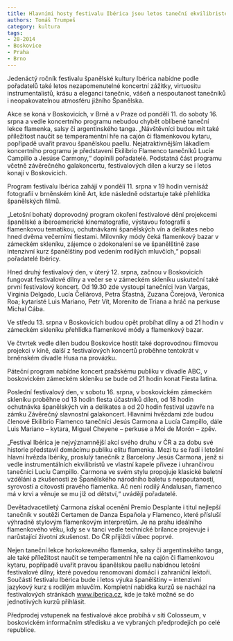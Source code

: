 ```yaml
---
title: Hlavními hosty festivalu Ibérica jsou letos taneční ekvilibristé Lucía Campillo a Jesús Carmona 
authors: Tomáš Trumpeš
category: kultura
tags: 
- 28-2014
- Boskovice
- Praha
- Brno
---
```

Jedenáctý ročník festivalu španělské kultury Ibérica nabídne podle pořadatelů také letos nezapomenutelné koncertní zážitky, virtuositu instrumentalistů, krásu a eleganci tanečnic, vášeň a nespoutanost tanečníků i neopakovatelnou atmosféru jižního Španělska. 

Akce se koná v Boskovicích, v Brně a v Praze od pondělí 11. do soboty 16. srpna a vedle koncertního programu nebudou chybět oblíbené taneční lekce flamenka, salsy či argentinského tanga. „Návštěvníci budou mít také příležitost naučit se temperamentní hře na cajón či flamenkovou kytaru, popřípadě uvařit pravou španělskou paellu. Nejatraktivnějším lákadlem koncertního programu je představení Ekilibrio Flamenco tanečníků Lucíe Campillo a Jesúse Carmony,“ doplnili pořadatelé. Podstatná část programu včetně závěrečného galakoncertu, festivalových dílen a kurzy se i letos konají v Boskovicích. 

Program festivalu Ibérica zahájí v pondělí 11. srpna v 19 hodin vernisáž fotografií v brněnském kině Art, kde následně odstartuje také přehlídka španělských filmů. 

„Letošní bohatý doprovodný program okoření festivalové dění projekcemi španělské a iberoamerické kinematografie, výstavou fotografií s flamenkovou tematikou, ochutnávkami španělských vín a delikates nebo hned dvěma večerními fiestami. Milovníky módy čeká flamenkový bazar v zámeckém skleníku, zájemce o zdokonalení se ve španělštině zase intenzivní kurz španělštiny pod vedením rodilých mluvčích,“ popsali pořadatelé Ibéricy.

Hned druhý festivalový den, v úterý 12. srpna, začnou v Boskovicích fungovat festivalové dílny a večer se v zámeckém skleníku uskuteční také první festivalový koncert. Od 19.30 zde vystoupí tanečníci Ivan Vargas, Virginia Delgado, Lucía Čellárová, Petra Šťastná, Zuzana Čorejová, Veronica Roa; kytaristé Luis Mariano, Petr Vít, Morenito de Triana a hráč na perkuse Michal Cába.

Ve středu 13. srpna v Boskovicích budou opět probíhat dílny a od 21 hodin v zámeckém skleníku přehlídka flamenkové módy a flamenkový bazar. 

Ve čtvrtek vedle dílen budou Boskovice hostit také doprovodnou filmovou projekci v kině, další z festivalových koncertů proběhne tentokrát v brněnském divadle Husa na provázku.

Páteční program nabídne koncert pražskému publiku v divadle ABC, v boskovickém zámeckém skleníku se bude od 21 hodin konat Fiesta latina.

Poslední festivalový den, v sobotu 16. srpna, v boskovickém zámeckém skleníku proběhne od 13 hodin fiesta účastníků dílen, od 18 hodin ochutnávka španělských vín a delikates a od 20 hodin festival uzavře na zámku Závěrečný slavnostní galakoncert. Hlavními hvězdami zde budou členové Ekilibrio Flamenco tanečníci Jesús Carmona a Lucía Campillo, dále Luis Mariano – kytara,  Miguel Cheyene – perkuse a Moi de Morón – zpěv.

„Festival Ibérica je nejvýznamnější akcí svého druhu v ČR a za dobu své historie představil domácímu publiku elitu flamenka. Mezi tu se řadí i letošní hlavní hvězda Ibériky, proslulý tanečník z Barcelony Jesús Carmona, jenž si vedle instrumentálních ekvilibristů ve vlastní kapele přiveze i uhrančivou tanečnici Lucíu Campillo. Carmona ve svém stylu propojuje klasické baletní vzdělání a zkušenosti ze Španělského národního baletu s nespoutaností, syrovostí a citovostí pravého flamenka. Ač není rodilý Andalusan, flamenco má v krvi a věnuje se mu již od dětství,“ uvádějí pořadatelé.

Devětadvacetiletý Carmona získal ocenění Premio Desplante i titul nejlepší tanečník v soutěži Certamen de Danza Española y Flamenco, které přísluší výhradně stylovým flamenkovým interpretům. Je na prahu ideálního flamenkového věku, kdy se v tanci vedle technické brilance projevuje i narůstající životní zkušenost. Do ČR přijíždí vůbec poprvé.

Nejen taneční lekce horkokrevného flamenka, salsy či argentinského tanga, ale také příležitost naučit se temperamentní hře na cajón či flamenkovou kytaru, popřípadě uvařit pravou španělskou paellu nabídnou letošní festivalové dílny, které povedou renomovaní domácí i zahraniční lektoři. Součástí festivalu Ibérica bude i letos výuka španělštiny – intenzivní jazykový kurz s rodilým mluvčím. Kompletní nabídka kurzů se nachází na festivalových stránkách www.iberica.cz, kde je také možné se do jednotlivých kurzů přihlásit.

Předprodej vstupenek na festivalové akce probíhá v síti Colosseum, v boskovickém informačním středisku a ve vybraných předprodejích po celé republice.

